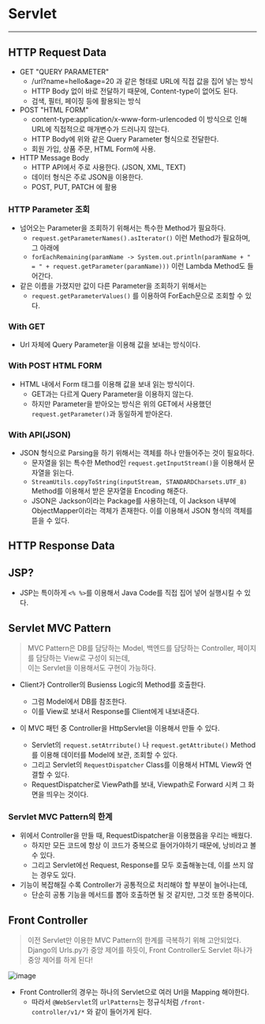 # Servlet
---
## HTTP Request Data
- GET "QUERY PARAMETER"
  - /url?name=hello&age=20 과 같은 형태로 URL에 직접 값을 집어 넣는 방식
  - HTTP Body 없이 바로 전달하기 때문에, Content-type이 없어도 된다.
  - 검색, 필터, 페이징 등에 활용되는 방식
- POST "HTML FORM"
  - content-type:application/x-www-form-urlencoded 이 방식으로 인해 URL에 직접적으로 매개변수가 드러나지 않는다.
  - HTTP Body에 위와 같은 Query Parameter 형식으로 전달한다.
  - 회원 가입, 상품 주문, HTML Form에 사용.
- HTTP Message Body
  - HTTP API에서 주로 사용한다. (JSON, XML, TEXT)
  - 데이터 형식은 주로 JSON을 이용한다.
  - POST, PUT, PATCH 에 활용

### HTTP Parameter 조회
- 넘어오는 Parameter을 조회하기 위해서는 특수한 Method가 필요하다.
  - ```request.getParameterNames().asIterator()``` 이런 Method가 필요하며, 그 아래에
  - ```forEachRemaining(paramName -> System.out.println(paramName + " = " + request.getParameter(paramName)))``` 이런 Lambda Method도 들어간다.
- 같은 이름을 가졌지만 값이 다른 Parameter을 조회하기 위해서는
  - ```request.getParameterValues()``` 를 이용하여 ForEach문으로 조회할 수 있다.

### With GET
- Url 자체에 Query Parameter을 이용해 값을 보내는 방식이다.

### With POST HTML FORM
- HTML 내에서 Form 태그를 이용해 값을 보내 읽는 방식이다.
  - GET과는 다르게 Query Parameter을 이용하지 않는다.
  - 하지만 Parameter을 받아오는 방식은 위의 GET에서 사용했던 ```request.getParameter()```과 동일하게 받아온다.

### With API(JSON)
- JSON 형식으로 Parsing을 하기 위해서는 객체를 하나 만들어주는 것이 필요하다.
  - 문자열을 읽는 특수한 Method인 ```request.getInputStream()```을 이용해서 문자열을 읽는다.
  - ```StreamUtils.copyToString(inputStream, STANDARDCharsets.UTF_8)``` Method를 이용해서 받은 문자열을 Encoding 해준다.
  - JSON은 Jackson이라는 Package를 사용하는데, 이 Jackson 내부에 ObjectMapper이라는 객체가 존재한다. 이를 이용해서 JSON 형식의 객체를 뜯을 수 있다.

## HTTP Response Data

## JSP?

- JSP는 특이하게 ```<% %>```를 이용해서 Java Code를 직접 집어 넣어 실행시킬 수 있다.

## Servlet MVC Pattern
> MVC Pattern은 DB를 담당하는 Model, 백엔드를 담당하는 Controller, 페이지를 담당하는 View로 구성이 되는데,  
> 이는 Servlet을 이용해서도 구현이 가능하다.  
- Client가 Controller의 Busienss Logic의 Method를 호출한다.
  - 그럼 Model에서 DB를 참조한다.
  - 이를 View로 보내서 Response를 Client에게 내보내준다.

- 이 MVC 패턴 중 Controller을 HttpServlet을 이용해서 만들 수 있다.
  - Servlet의 ```request.setAtrribute()``` 나 ```request.getAttribute()``` Method를 이용해 데이터를 Model에 보관, 조회할 수 있다.
  - 그리고 Servlet의 ```RequestDispatcher``` Class를 이용해서 HTML View와 연결할 수 있다.
  - RequestDispatcher로 ViewPath를 보내, Viewpath로 Forward 시켜 그 화면을 띄우는 것이다.

### Servlet MVC Pattern의 한계
- 위에서 Controller을 만들 때, RequestDispatcher을 이용했음을 우리는 배웠다.
  - 하지만 모든 코드에 항상 이 코드가 중복으로 들어가야하기 때문에, 낭비라고 볼 수 있다.
  - 그리고 Servlet에선 Request, Response를 모두 호출해놓는데, 이를 쓰지 않는 경우도 있다.
- 기능이 복잡해질 수록 Controller가 공통적으로 처리해야 할 부분이 늘어나는데,
  - 단순히 공통 기능을 메서드를 뽑아 호출하면 될 것 같지만, 그것 또한 중복이다.

## Front Controller
> 이전 Servlet만 이용한 MVC Pattern의 한계를 극복하기 위해 고안되었다.  
> Django의 Urls.py가 중앙 제어를 하듯이, Front Controller도 Servlet 하나가 중앙 제어를 하게 된다!  

![image](https://user-images.githubusercontent.com/71700079/151535276-9ff071e4-9122-420d-b34d-06198f44bf2f.png)  
- Front Controller의 경우는 하나의 Servlet으로 여러 Url을 Mapping 해야한다.
  - 따라서 ```@WebServlet```의 ```urlPatterns```는 정규식처럼 ```/front-controller/v1/*``` 와 같이 들어가게 된다.
